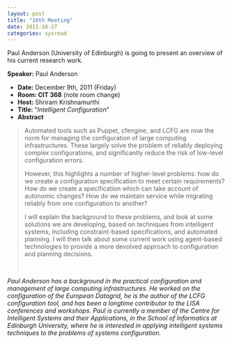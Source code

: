 ```yaml
---
layout: post
title: "16th Meeting"
date: 2011-10-27
categories: sysread
---
```


Paul Anderson (University of Edinburgh) is going to present an overview of his current research work.

<strong>Speaker:</strong> Paul Anderson
<ul>
	<li><strong>Date:</strong> December 9th, 2011 (Friday)</li>
	<li><strong>Room: CIT 368</strong> (note room change)</li>
	<li><strong>Host: </strong>Shriram Krishnamurthi</li>
	<li><strong>Title: </strong>"<em>Intelligent Configuration</em>"</li>
	<li><strong>Abstract</strong></li>
</ul>
<blockquote>Automated tools such as Puppet, cfengine, and LCFG are now the norm for managing the configuration of large computing infrastructures. These largely solve the problem of reliably deploying complex configurations, and significantly reduce the risk of low-level configuration errors.

However, this highlights a number of higher-level problems: how do we create a configuration specification to meet certain requirements?  How do we create a specification which can take account of autonomic changes? How do we maintain service while migrating reliably from one configuration to another?

I will explain the background to these problems, and look at some solutions we are developing, based on techniques from intelligent systems, including constraint-based specifications, and automated planning. I will then talk about some current work using agent-based technologies to provide a more devolved approach to configuration and planning decisions.

&nbsp;</blockquote>
<em>Paul Anderson has a background in the practical configuration and management of large computing infrastructures. He worked on the configuration of the European Datagrid, he is the author of the LCFG configuration tool, and has been a longtime contributor to the LISA conferences and workshops. Paul is currently a member of the Centre for Intelligent Systems and their Applications, in the School of Informatics at Edinburgh University, where he is interested in applying intelligent systems techniques to the problems of systems configuration.</em>
